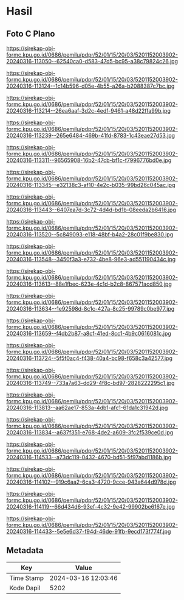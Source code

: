 # Hasil

## Foto C Plano

https://sirekap-obj-formc.kpu.go.id/0686/pemilu/pdpr/52/01/15/20/03/5201152003902-20240316-113050--62540ca0-d583-47d5-bc95-a38c79824c26.jpg

https://sirekap-obj-formc.kpu.go.id/0686/pemilu/pdpr/52/01/15/20/03/5201152003902-20240316-113124--1c14b596-d05e-4b55-a26a-b2088387c7bc.jpg

https://sirekap-obj-formc.kpu.go.id/0686/pemilu/pdpr/52/01/15/20/03/5201152003902-20240316-113214--26ea6aaf-3d2c-4edf-9461-a48d22ffa99b.jpg

https://sirekap-obj-formc.kpu.go.id/0686/pemilu/pdpr/52/01/15/20/03/5201152003902-20240316-113239--265e6484-469b-41fd-8783-1c43eae27d53.jpg

https://sirekap-obj-formc.kpu.go.id/0686/pemilu/pdpr/52/01/15/20/03/5201152003902-20240316-113311--96565908-16b2-47cb-bf1c-f7996776bd0e.jpg

https://sirekap-obj-formc.kpu.go.id/0686/pemilu/pdpr/52/01/15/20/03/5201152003902-20240316-113345--e32138c3-af10-4e2c-b035-99bd26c045ac.jpg

https://sirekap-obj-formc.kpu.go.id/0686/pemilu/pdpr/52/01/15/20/03/5201152003902-20240316-113443--6407ea7d-3c72-4d4d-bd1b-08eeda2b6416.jpg

https://sirekap-obj-formc.kpu.go.id/0686/pemilu/pdpr/52/01/15/20/03/5201152003902-20240316-113520--5c849093-e118-48bf-b4a2-28c01f9be830.jpg

https://sirekap-obj-formc.kpu.go.id/0686/pemilu/pdpr/52/01/15/20/03/5201152003902-20240316-113548--3450f3a3-e732-4be8-96e3-ad551190434c.jpg

https://sirekap-obj-formc.kpu.go.id/0686/pemilu/pdpr/52/01/15/20/03/5201152003902-20240316-113613--88e1fbec-623e-4c1d-b2c8-867571acd850.jpg

https://sirekap-obj-formc.kpu.go.id/0686/pemilu/pdpr/52/01/15/20/03/5201152003902-20240316-113634--1e92598d-8c1c-427a-8c25-99789c0be977.jpg

https://sirekap-obj-formc.kpu.go.id/0686/pemilu/pdpr/52/01/15/20/03/5201152003902-20240316-113659--f4db2b87-a8cf-41ed-8cc1-4b9c0616081c.jpg

https://sirekap-obj-formc.kpu.go.id/0686/pemilu/pdpr/52/01/15/20/03/5201152003902-20240316-113724--5f5f0ac4-f438-40a4-bc98-f658c3a42577.jpg

https://sirekap-obj-formc.kpu.go.id/0686/pemilu/pdpr/52/01/15/20/03/5201152003902-20240316-113749--733a7a63-dd29-4f8c-bd97-2828222295c1.jpg

https://sirekap-obj-formc.kpu.go.id/0686/pemilu/pdpr/52/01/15/20/03/5201152003902-20240316-113813--aa62ae17-853a-4db1-afc1-61da1c31942d.jpg

https://sirekap-obj-formc.kpu.go.id/0686/pemilu/pdpr/52/01/15/20/03/5201152003902-20240316-113834--a637f351-e768-4de2-a609-3fc2f539ce0d.jpg

https://sirekap-obj-formc.kpu.go.id/0686/pemilu/pdpr/52/01/15/20/03/5201152003902-20240316-114533--a73dc119-0432-4670-bd51-5f97abd1186b.jpg

https://sirekap-obj-formc.kpu.go.id/0686/pemilu/pdpr/52/01/15/20/03/5201152003902-20240316-114102--919c6aa2-6ca3-4720-9cce-943a644d978d.jpg

https://sirekap-obj-formc.kpu.go.id/0686/pemilu/pdpr/52/01/15/20/03/5201152003902-20240316-114119--66d434d6-93ef-4c32-9e42-99902be6167e.jpg

https://sirekap-obj-formc.kpu.go.id/0686/pemilu/pdpr/52/01/15/20/03/5201152003902-20240316-114433--5e5e6d37-f94d-46de-91fb-9ecd173f774f.jpg


## Metadata

| Key        | Value               |
| ---------- | ------------------- |
| Time Stamp | 2024-03-16 12:03:46 |
| Kode Dapil | 5202                |



